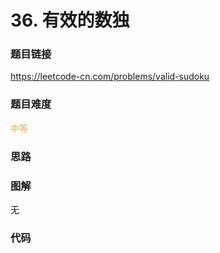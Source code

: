 # 36. 有效的数独

### 题目链接

https://leetcode-cn.com/problems/valid-sudoku

### 题目难度

<font color=#F0AD4E>中等</font>

### 思路



### 图解

无

### 代码

```python
```